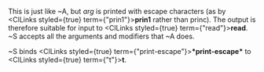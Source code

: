  



This is just like &#126;A, but *arg* is printed with escape characters (as by <ClLinks styled={true} term={"prin1"}><b>prin1</b></ClLinks> rather than princ). The output is therefore suitable for input to <ClLinks styled={true} term={"read"}><b>read</b></ClLinks>. &#126;S accepts all the arguments and modifiers that &#126;A does. 



&#126;S binds <ClLinks styled={true} term={"print-escape"}><b>\*print-escape\*</b></ClLinks> to <ClLinks styled={true} term={"t"}><b>t</b></ClLinks>. 



